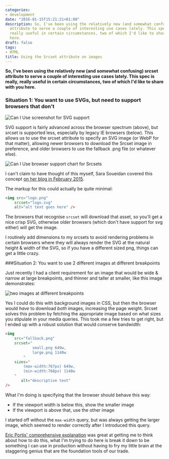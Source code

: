 ```yaml
---
categories:
- development
date: "2016-01-15T15:21:21+01:00"
description: So, I've been using the relatively new (and somewhat confusing) srcset
  attribute to serve a couple of interesting use cases lately. This spec is really,
  really useful in certain circumstances, two of which I'd like to share with you
  here.
draft: false
tags:
- HTML
title: Using the Srcset attribute on images
---
```


**So, I've been using the relatively new (and somewhat confusing) srcset attribute to serve a couple of interesting use cases lately. This spec is really, really useful in certain circumstances, two of which I'd like to share with you here.**

### Situation 1: You want to use SVGs, but need to support browsers that don't

![Can I Use screenshot for SVG support](/resources/screen-shot-2016-01-15-at-21.19.20.png)

SVG support is fairly advanced across the browser spectrum (above), but srcset is supported less, especially by legacy IE browsers (below). This allows us to use the srcset attribute to specify an SVG image (or WebP for that matter), allowing newer browsers to download the Srcset image in preference, and older browsers to use the fallback .png file (or whatever else).

![Can I Use browser support chart for Srcsets](/resources/screen-shot-2016-01-15-at-21.19.45.png)

I can't claim to have thought of this myself, Sara Soueidan covered this concept [on her blog in February 2015](https://sarasoueidan.com/blog/svg-picture/ "Better SVG Fallback and Art Direction with the <picture> Element on sarasouiedan.com").

The markup for this could actually be quite minimal:

```html
<img src="logo.png"
	srcset="logo.svg"
	alt="alt text goes here" />
```
The browsers that recognise `srcset` will download that asset, so you'll get a nice crisp SVG, otherwise older browsers (which don't have support for svg either) will get the image.

I routinely add dimensions to my srcsets to avoid rendering problems in certain browsers where they will always render the SVG at the natural height & width of the SVG, so if you have a different sized png, things can get a little crazy.

###Situation 2: You want to use 2 different images at different breakpoints

Just recently I had a client requirement for an image that would be wide & narrow at large breakpoints, and thinner and taller at smaller, like this image demonstrates:

![two images at different breakpoints](/resources/srcset-example.png)

Yes I could do this with background images in CSS, but then the browser would *have* to download _both_ images, increasing the page weight. Srcset solves this problem by fetching the appropriate image based on what sizes you stipulate in your media queries. This took me a few tries to get right, but I ended up with a robust solution that would conserve bandwidth:

```html
<img
	src="fallback.png"
	srcset="
			small.png 649w,
			large.png 1140w
		"
	sizes="
		(max-width:767px) 649w,
		(min-width:768px) 1140w
	"
       alt="descriptive text"
/>
```

What I'm doing is specifying that the browser should behave this way:
- If the viewport width is below this, show the smaller image
- If the viewport is above that, use the other image

I started off without the `max-width` query, but was always getting the larger image, which seemed to render correctly after I introduced this query.

[Eric Portis' comprehensive explanation](https://ericportis.com/posts/2014/srcset-sizes/ "Srcset and sizes on ericportis.com") was great at getting me to think about how to do this, what I'm trying to do here is break it down to be something I can use in production without having to fry my little brain at the staggering genius that are the foundation tools of our trade.
